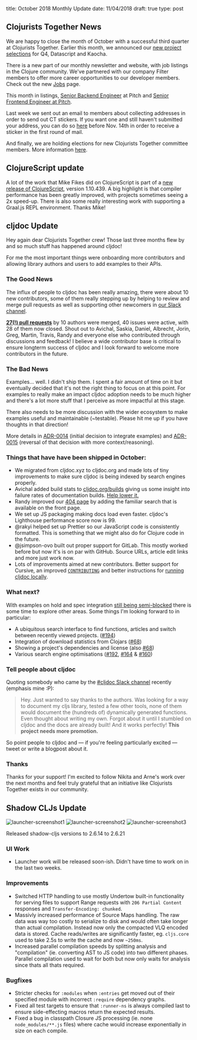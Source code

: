 title: October 2018 Monthly Update
date: 11/04/2018
draft: true
type: post

## Clojurists Together News

We are happy to close the month of October with a successful third quarter at Clojurists Together. Earlier this month, we announced our [new project selections](https://www.clojuriststogether.org/news/q4-2018-funding-announcement/) for Q4, Datascript and Kaocha.

There is a new part of our monthly newsletter and website, with job listings in the Clojure community. We've partnered with our company Filter members to offer more career opportunities to our developer members. Check out the new [Jobs](https://www.clojuriststogether.org/jobs/) page.

This month in listings, [Senior Backend Engineer](http://careers.pitch.io/p/e1ff8b25796e01-senior-backend-engineer) at Pitch and [Senior Frontend Engineer at Pitch](http://careers.pitch.io/p/4977a65eeaea01-senior-frontend-engineer).

Last week we sent out an email to members about collecting addresses in order to send out CT stickers. If you want one and still haven't submitted your address, you can do so [here](https://docs.google.com/forms/d/e/1FAIpQLSewql7CecP0beNQMV6YLlD-tjbvnQLtNcxkR7SGBojbk9juzQ/viewform?usp=sf_link) before Nov. 14th in order to receive a sticker in the first round of mail.

And finally, we are holding elections for new Clojurists Together committee members. More information [here](https://www.clojuriststogether.org/news/2018-committee-nominations/).

## ClojureScript update

A lot of the work that Mike Fikes did on ClojureScript is part of a [new release of ClojureScript](https://clojurescript.org/news/2018-11-02-release), version 1.10.439. A big highlight is that compiler performance has been greatly improved, with projects sometimes seeing a 2x speed-up. There is also some really interesting work with supporting a Graal.js REPL environment. Thanks Mike!

## cljdoc Update

Hey again dear Clojurists Together crew! Those last three months flew by and so much stuff has happened around cljdoc!

For me the most important things were onboarding more contributors and allowing library authors and users to add examples to their APIs.

### The Good News

The influx of people to cljdoc has been really amazing, there were about 10 new contributors, some of them really stepping up by helping to review and merge pull requests as well as supporting other newcomers in [our Slack channel](https://clojurians.slack.com/messages/C8V0BQ0M6/).

[**27(!) pull requests**](https://github.com/cljdoc/cljdoc/pulse/monthly) by 10 authors were merged, 40 issues were active, with 28 of them now closed. Shout out to Avichal, Saskia, Daniel, Albrecht, Jorin, Greg, Martin, Travis, Randy and everyone else who contributed through discussions and feedback!
I believe a wide contributor base is critical to ensure longterm success of cljdoc and I look forward to welcome more contributors in the future.

### The Bad News

Examples... well. I didn't ship them. I spent a fair amount of time on it but eventually decided that it's not the right thing to focus on at this point. For examples to really make an impact cljdoc adoption needs to be much higher and there's a lot more stuff that I perceive as more impactful at this stage.

There also needs to be more discussion with the wider ecosystem to make examples useful and maintainable (~testable). Please hit me up if you have thoughts in that direction!

More details in [ADR-0014](https://github.com/cljdoc/cljdoc/blob/master/doc/adr/0014-add-support-for-examples.md) (initial decision to integrate examples) and [ADR-0015](https://github.com/cljdoc/cljdoc/blob/master/doc/adr/0015-cancel-work-on-examples.md) (reversal of that decision with more context/reasoning).

### Things that have have been shipped in October:

- We migrated from cljdoc.xyz to cljdoc.org and made lots of tiny improvements to make sure cljdoc is being indexed by search engines properly.
- Avichal added build stats to [cljdoc.org/builds](https://cljdoc.org/builds) giving us some insight into failure rates of documentation builds. [Help lower it.](https://github.com/cljdoc/cljdoc/blob/master/…)
- Randy improved our [404 page](https://cljdoc.org/clojurists-together-rules) by adding the familiar search that is available on the front page.
- We set up JS packaging making docs load even faster. cljdoc's Lighthouse performance score now is 99.
- @rakyi helped set up Prettier so our JavaScript code is consistently formatted. This is something that we might also do for Clojure code in the future.
- @jsimpson-ovo built out proper support for GitLab. This mostly worked before but now it's is on par with GitHub. Source URLs, article edit links and more just work now.
- Lots of improvements aimed at new contributors. Better support for Cursive, an improved [`CONTRIBUTING`](https://github.com/cljdoc/cljdoc/blob/master/CONTRIBUTING.adoc) and better instructions for [running cljdoc locally](https://github.com/cljdoc/cljdoc/blob/master/doc/running-cljdoc-locally.md).

### What next?

With examples on hold and spec integration [still being semi-blocked](https://github.com/cljdoc/cljdoc/issues/67) there is some time to explore other areas. Some things I'm looking forward to in particular:

- A ubiquitous search interface to find functions, articles and switch between recently viewed projects. ([#194](https://github.com/cljdoc/cljdoc/issues/194))
- Integration of download statistics from Clojars ([#68](https://github.com/cljdoc/cljdoc/issues/68))
- Showing a project's dependencies and license (also [#68](https://github.com/cljdoc/cljdoc/issues/68))
- Various search engine optimisations ([#192](https://github.com/cljdoc/cljdoc/issues/192), [#164](https://github.com/cljdoc/cljdoc/issues/164) & [#160](https://github.com/cljdoc/cljdoc/issues/160))

### Tell people about cljdoc

Quoting somebody who came by the [#cljdoc Slack channel](https://clojurians.slack.com/messages/C8V0BQ0M6/) recently (emphasis mine :P):

> Hey. Just wanted to say thanks to the authors. Was looking for a way to document my cljs library, tested a few other tools, none of them would document the (hundreds of) dynamically generated functions. Even thought about writing my own. Forgot about it until I stumbled on cljdoc and the docs are already built! And it works perfectly! **This project needs more promotion.**

So point people to cljdoc and — if you're feeling particularly excited — tweet or write a blogpost about it.

### Thanks

Thanks for your support! I'm excited to follow Nikita and Arne's work over the next months and feel truly grateful that an initiative like Clojurists Together exists in our community.

## Shadow CLJs Update

![launcher-screenshot1](/images/launcher-screenshot1.png)
![launcher-screenshot2](/images/launcher-screenshot2.png)
![launcher-screenshot3](/images/launcher-screenshot3.png)

Released shadow-cljs versions to 2.6.14 to 2.6.21

### UI Work
- Launcher work will be released soon-ish. Didn't have time to work on in the last two weeks.

### Improvements
- Switched HTTP handling to use mostly Undertow built-in functionality for serving files to support Range requests with `206 Partial Content` responses and `Transfer-Encoding: chunked`.
- Massivly increased performance of Source Maps handling. The raw data was way too costly to serialize to disk and would often take longer than actual compilation. Instead now only the compacted VLQ encoded data is stored. Cache reads/writes are significantly faster, eg. `cljs.core` used to take 2.5s to write the cache and now `~250ms`.
- Increased parallel compilation speeds by splitting analysis and "compilation" (ie. converting AST to JS code) into two different phases. Parallel compilation used to wait for both but now only waits for analysis since thats all thats required.

### Bugfixes
- Stricter checks for `:modules` when `:entries` get moved out of their specified module with incorrect `:require` dependency graphs.
- Fixed all test targets to ensure that `:runner-ns` is always compiled last to ensure side-effecting macros return the expected results.
- Fixed a bug in classpath Closure JS processing (ie. none `node_modules/**.js` files) where cache would increase exponentially in size on each compile.
